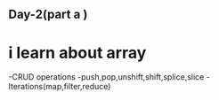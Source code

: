 ## Day-2(part a )
# i learn about array 
-CRUD operations
-push,pop,unshift,shift,splice,slice
-Iterations(map,filter,reduce)
